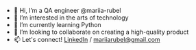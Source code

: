 - 👋 Hi, I’m a QA engineer @mariia-rubel
- 👀 I’m interested in the arts of technology 
- 🌱 I’m currently learning Python
- 💞️ I’m looking to collaborate on creating a high-quality product
- 📫 Let's connect! [LinkedIn]([url](https://www.linkedin.com/in/maria-rubel-3a950a241/)) / mariiarubel@gmail.com 

<!---
mariia-rubel/mariia-rubel is a ✨ special ✨ repository because its `README.md` (this file) appears on your GitHub profile.
You can click the Preview link to take a look at your changes.
--->
